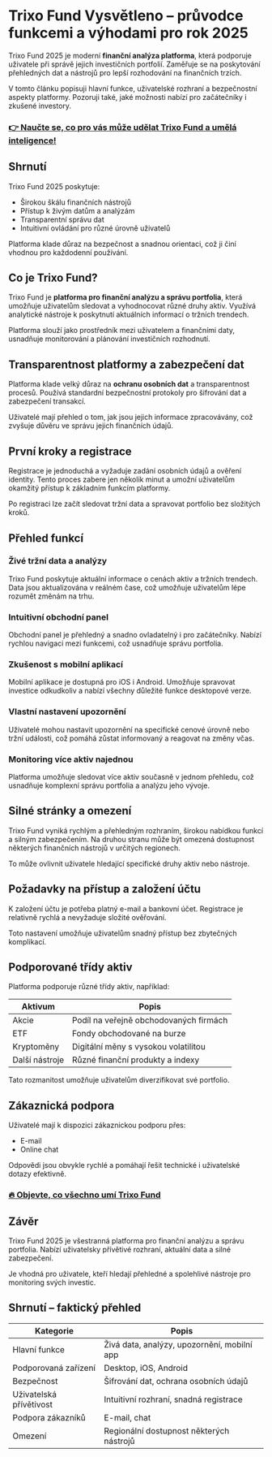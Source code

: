 # Trixo Fund Vysvětleno – průvodce funkcemi a výhodami pro rok 2025
 

Trixo Fund 2025 je moderní **finanční analýza platforma**, která podporuje uživatele při správě jejich investičních portfolií. Zaměřuje se na poskytování přehledných dat a nástrojů pro lepší rozhodování na finančních trzích.

V tomto článku popisuji hlavní funkce, uživatelské rozhraní a bezpečnostní aspekty platformy. Pozoruji také, jaké možnosti nabízí pro začátečníky i zkušené investory.

### [👉 Naučte se, co pro vás může udělat Trixo Fund a umělá inteligence!](https://tinyurl.com/245ugdlm)
## Shrnutí

Trixo Fund 2025 poskytuje:

- Širokou škálu finančních nástrojů  
- Přístup k živým datům a analýzám  
- Transparentní správu dat  
- Intuitivní ovládání pro různé úrovně uživatelů  

Platforma klade důraz na bezpečnost a snadnou orientaci, což ji činí vhodnou pro každodenní používání.

## Co je Trixo Fund?

Trixo Fund je **platforma pro finanční analýzu a správu portfolia**, která umožňuje uživatelům sledovat a vyhodnocovat různé druhy aktiv. Využívá analytické nástroje k poskytnutí aktuálních informací o tržních trendech.

Platforma slouží jako prostředník mezi uživatelem a finančními daty, usnadňuje monitorování a plánování investičních rozhodnutí.

## Transparentnost platformy a zabezpečení dat

Platforma klade velký důraz na **ochranu osobních dat** a transparentnost procesů. Používá standardní bezpečnostní protokoly pro šifrování dat a zabezpečení transakcí.

Uživatelé mají přehled o tom, jak jsou jejich informace zpracovávány, což zvyšuje důvěru ve správu jejich finančních údajů.

## První kroky a registrace

Registrace je jednoduchá a vyžaduje zadání osobních údajů a ověření identity. Tento proces zabere jen několik minut a umožní uživatelům okamžitý přístup k základním funkcím platformy.

Po registraci lze začít sledovat tržní data a spravovat portfolio bez složitých kroků.

## Přehled funkcí

### Živé tržní data a analýzy

Trixo Fund poskytuje aktuální informace o cenách aktiv a tržních trendech. Data jsou aktualizována v reálném čase, což umožňuje uživatelům lépe rozumět změnám na trhu.

### Intuitivní obchodní panel

Obchodní panel je přehledný a snadno ovladatelný i pro začátečníky. Nabízí rychlou navigaci mezi funkcemi, což usnadňuje správu portfolia.

### Zkušenost s mobilní aplikací

Mobilní aplikace je dostupná pro iOS i Android. Umožňuje spravovat investice odkudkoliv a nabízí všechny důležité funkce desktopové verze.

### Vlastní nastavení upozornění

Uživatelé mohou nastavit upozornění na specifické cenové úrovně nebo tržní události, což pomáhá zůstat informovaný a reagovat na změny včas.

### Monitoring více aktiv najednou

Platforma umožňuje sledovat více aktiv současně v jednom přehledu, což usnadňuje komplexní správu portfolia a analýzu jeho vývoje.

## Silné stránky a omezení

Trixo Fund vyniká rychlým a přehledným rozhraním, širokou nabídkou funkcí a silným zabezpečením. Na druhou stranu může být omezená dostupnost některých finančních nástrojů v určitých regionech.

To může ovlivnit uživatele hledající specifické druhy aktiv nebo nástroje.

## Požadavky na přístup a založení účtu

K založení účtu je potřeba platný e-mail a bankovní účet. Registrace je relativně rychlá a nevyžaduje složité ověřování.

Toto nastavení umožňuje uživatelům snadný přístup bez zbytečných komplikací.

## Podporované třídy aktiv

Platforma podporuje různé třídy aktiv, například:

| Aktivum          | Popis                               |
|------------------|-----------------------------------|
| Akcie            | Podíl na veřejně obchodovaných firmách |
| ETF              | Fondy obchodované na burze        |
| Kryptoměny       | Digitální měny s vysokou volatilitou |
| Další nástroje   | Různé finanční produkty a indexy  |

Tato rozmanitost umožňuje uživatelům diverzifikovat své portfolio.

## Zákaznická podpora

Uživatelé mají k dispozici zákaznickou podporu přes:

- E-mail  
- Online chat  

Odpovědi jsou obvykle rychlé a pomáhají řešit technické i uživatelské dotazy efektivně.

### [🔥 Objevte, co všechno umí Trixo Fund](https://tinyurl.com/245ugdlm)
## Závěr

Trixo Fund 2025 je všestranná platforma pro finanční analýzu a správu portfolia. Nabízí uživatelsky přívětivé rozhraní, aktuální data a silné zabezpečení.

Je vhodná pro uživatele, kteří hledají přehledné a spolehlivé nástroje pro monitoring svých investic.

## Shrnutí – faktický přehled

| Kategorie                   | Popis                                       |
|----------------------------|---------------------------------------------|
| Hlavní funkce              | Živá data, analýzy, upozornění, mobilní app |
| Podporovaná zařízení       | Desktop, iOS, Android                        |
| Bezpečnost                | Šifrování dat, ochrana osobních údajů       |
| Uživatelská přívětivost    | Intuitivní rozhraní, snadná registrace      |
| Podpora zákazníků          | E-mail, chat                                |
| Omezení                   | Regionální dostupnost některých nástrojů    |